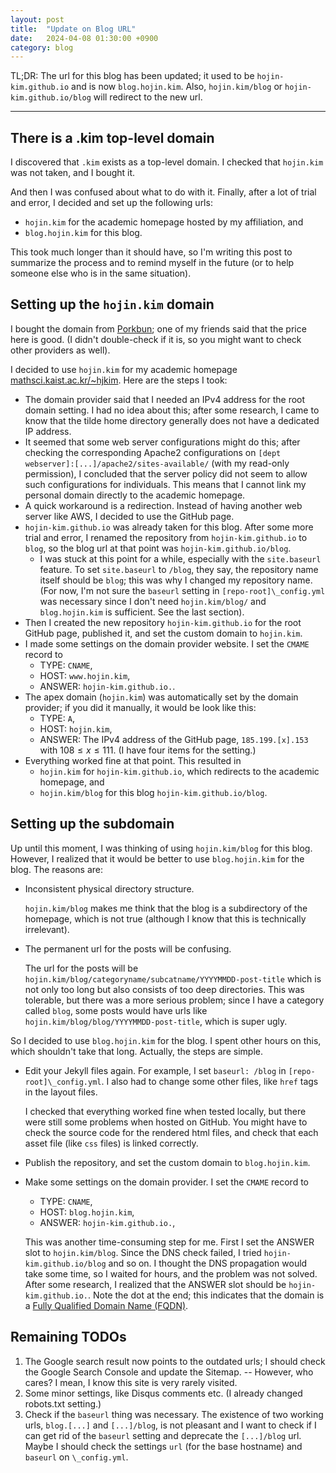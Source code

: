 ```yaml
---
layout: post
title:  "Update on Blog URL"
date:   2024-04-08 01:30:00 +0900
category: blog
---
```


TL;DR: The url for this blog has been updated; it used to be `hojin-kim.github.io` and is now `blog.hojin.kim`. Also, `hojin.kim/blog` or `hojin-kim.github.io/blog` will redirect to the new url.

---

## There is a .kim top-level domain

I discovered that `.kim` exists as a top-level domain. I checked that `hojin.kim` was not taken, and I bought it.

And then I was confused about what to do with it. Finally, after a lot of trial and error, I decided and set up the following urls:

- `hojin.kim` for the academic homepage hosted by my affiliation, and
- `blog.hojin.kim` for this blog.

This took much longer than it should have, so I'm writing this post to summarize the process and to remind myself in the future (or to help someone else who is in the same situation).

## Setting up the `hojin.kim` domain

I bought the domain from [Porkbun](https://porkbun.com/); one of my friends said that the price here is good. (I didn't double-check if it is, so you might want to check other providers as well).

I decided to use `hojin.kim` for my academic homepage [mathsci.kaist.ac.kr/~hjkim](http://mathsci.kaist.ac.kr/~hjkim). Here are the steps I took:

- The domain provider said that I needed an IPv4 address for the root domain setting. I had no idea about this; after some research, I came to know that the tilde home directory generally does not have a dedicated IP address.
- It seemed that some web server configurations might do this; after checking the corresponding Apache2 configurations on `[dept webserver]:[...]/apache2/sites-available/` (with my read-only permission), I concluded that the server policy did not seem to allow such configurations for individuals. This means that I cannot link my personal domain directly to the academic homepage.
- A quick workaround is a redirection. Instead of having another web server like AWS, I decided to use the GitHub page.
- `hojin-kim.github.io` was already taken for this blog. After some more trial and error, I renamed the repository from `hojin-kim.github.io` to `blog`, so the blog url at that point was `hojin-kim.github.io/blog`.
  - I was stuck at this point for a while, especially with the `site.baseurl` feature. To set `site.baseurl` to `/blog`, they say, the repository name itself should be `blog`; this was why I changed my repository name. (For now, I'm not sure the `baseurl` setting in `[repo-root]\_config.yml` was necessary since I don't need `hojin.kim/blog/` and `blog.hojin.kim` is sufficient. See the last section).
- Then I created the new repository `hojin-kim.github.io` for the root GitHub page, published it, and set the custom domain to `hojin.kim`.
- I made some settings on the domain provider website. I set the `CMAME` record to
  - TYPE: `CNAME`,
  - HOST: `www.hojin.kim`,
  - ANSWER: `hojin-kim.github.io.`.
- The apex domain (`hojin.kim`) was automatically set by the domain provider; if you did it manually, it would be look like this:
  - TYPE: `A`,
  - HOST: `hojin.kim`,
  - ANSWER: The IPv4 address of the GitHub page, `185.199.[x].153` with $108 \le x \le 111$. (I have four items for the setting.)
- Everything worked fine at that point. This resulted in
  - `hojin.kim` for `hojin-kim.github.io`, which redirects to the academic homepage, and
  - `hojin.kim/blog` for this blog `hojin-kim.github.io/blog`.

## Setting up the subdomain

Up until this moment, I was thinking of using `hojin.kim/blog` for this blog. However, I realized that it would be better to use `blog.hojin.kim` for the blog. The reasons are:

- Inconsistent physical directory structure.
  
  `hojin.kim/blog` makes me think that the blog is a subdirectory of the homepage, which is not true (although I know that this is technically irrelevant).
- The permanent url for the posts will be confusing.

  The url for the posts will be `hojin.kim/blog/categoryname/subcatname/YYYYMMDD-post-title` which is not only too long but also consists of too deep directories. This was tolerable, but there was a more serious problem; since I have a category called `blog`, some posts would have urls like `hojin.kim/blog/blog/YYYYMMDD-post-title`, which is super ugly.

So I decided to use `blog.hojin.kim` for the blog. I spent other hours on this, which shouldn't take that long. Actually, the steps are simple.

- Edit your Jekyll files again. For example, I set `baseurl: /blog` in `[repo-root]\_config.yml`. I also had to change some other files, like `href` tags in the layout files.

  I checked that everything worked fine when tested locally, but there were still some problems when hosted on GitHub. You might have to check the source code for the rendered html files, and check that each asset file (like `css` files) is linked correctly.
- Publish the repository, and set the custom domain to `blog.hojin.kim`.
- Make some settings on the domain provider. I set the `CMAME` record to
  - TYPE: `CNAME`,
  - HOST: `blog.hojin.kim`,
  - ANSWER: `hojin-kim.github.io.`,

  This was another time-consuming step for me. First I set the ANSWER slot to `hojin.kim/blog`. Since the DNS check failed, I tried `hojin-kim.github.io/blog` and so on. I thought the DNS propagation would take some time, so I waited for hours, and the problem was not solved. After some research, I realized that the ANSWER slot should be `hojin-kim.github.io.`. Note the dot at the end; this indicates that the domain is a [Fully Qualified Domain Name (FQDN)](https://en.wikipedia.org/wiki/Fully_qualified_domain_name).

## Remaining TODOs

1. The Google search result now points to the outdated urls; I should check the Google Search Console and update the Sitemap. -- However, who cares? I mean, I know this site is very rarely visited.
2. Some minor settings, like Disqus comments etc. (I already changed robots.txt setting.)
3. Check if the `baseurl` thing was necessary. The existence of two working urls, `blog.[...]` and `[...]/blog`, is not pleasant and I want to check if I can get rid of the `baseurl` setting and deprecate the `[...]/blog` url. Maybe I should check the settings `url` (for the base hostname) and `baseurl` on `\_config.yml`.